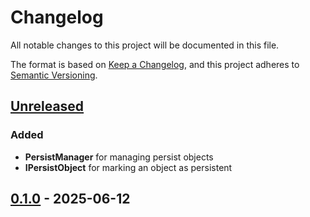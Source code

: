 # Changelog

All notable changes to this project will be documented in this file.

The format is based on [Keep a Changelog](https://keepachangelog.com/en/1.1.0/),
and this project adheres to [Semantic Versioning](https://semver.org/spec/v2.0.0.html).

## [Unreleased]

### Added

- **PersistManager** for managing persist objects
- **IPersistObject** for marking an object as persistent

## [0.1.0] - 2025-06-12

[Unreleased]: https://github.com/TJC-Tools/TJC.Persist/compare/v0.1.0...HEAD

[0.1.0]: https://github.com/TJC-Tools/TJC.Persist/releases/tag/v0.1.0
